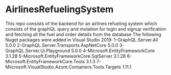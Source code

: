 # AirlinesRefuelingSystem
This repo consists of the backend for an airlines refueling system which consists of the graphQL query and mutation for login and signup verification and fetching all the fuel and order details from the database
The following Nuget packages were added in Visual Studio 2019: 
1-GraphQL.Server.All 5.0.0
2-GraphQL.Server.Transports.AspNetCore 5.0.0
3-GraphQL.Server.Ui.Playground 5.0.0
4-Microsoft.EntityFrameworkCore 3.1.28
5-Microsoft.EntityFrameworkCore.SqlServer 3.1.28
6-Microsoft.EntityFrameworkCore.Tools 3.1.3
7-Miicrosoft.VisualStudio.Azure.Containers.Tools.Targets 1.11.1
